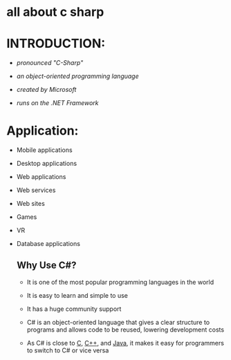 # all about c sharp

# INTRODUCTION:

* *pronounced "C-Sharp"*
    
* *an object-oriented programming language*
    
* *created by Microsoft*
    
* *runs on the .NET Framework*
    

# Application:

* Mobile applications
    
* Desktop applications
    
* Web applications
    
* Web services
    
* Web sites
    
* Games
    
* VR
    
* Database applications
    
    ## Why Use C#?
    
    * It is one of the most popular programming languages in the world
        
    * It is easy to learn and simple to use
        
    * It has a huge community support
        
    * C# is an object-oriented language that gives a clear structure to programs and allows code to be reused, lowering development costs
        
    * As C# is close to [C](https://www.w3schools.com/c/index.php), [C++](https://www.w3schools.com/cpp/default.asp), and [Java](https://www.w3schools.com/java/default.asp), it makes it easy for programmers to switch to C# or vice versa